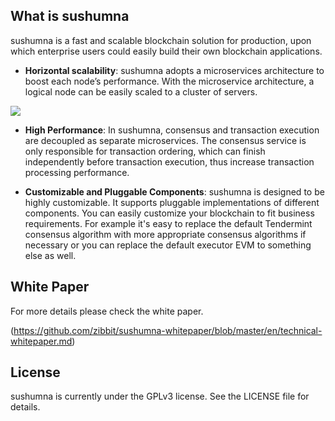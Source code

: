 
## What is sushumna
sushumna  is a fast and scalable blockchain solution for production, upon which enterprise users could easily build their own blockchain applications.

- **Horizontal scalability**: sushumna adopts a microservices architecture to boost each  node’s performance.
With the microservice architecture, a logical node can be easily scaled to a cluster of servers.

![](https://github.com/zibbit/sushumna-whitepaper/blob/master/en/architecture.png?raw=true)

- **High Performance**: In sushumna, consensus and transaction execution are decoupled as separate microservices. The consensus service is only responsible for transaction ordering, which can finish independently before transaction execution, thus increase transaction processing performance.

- **Customizable and Pluggable Components**: sushumna is designed to be highly customizable. It supports pluggable implementations of different components. You can easily customize your blockchain to fit business requirements. For example it's easy to replace the default Tendermint consensus algorithm with more appropriate consensus algorithms if necessary or you can replace the default executor EVM to something else as well.

## White Paper

For more details please check the white paper.

(https://github.com/zibbit/sushumna-whitepaper/blob/master/en/technical-whitepaper.md)






## License

sushumna is currently under the GPLv3 license. See the LICENSE file for details.




